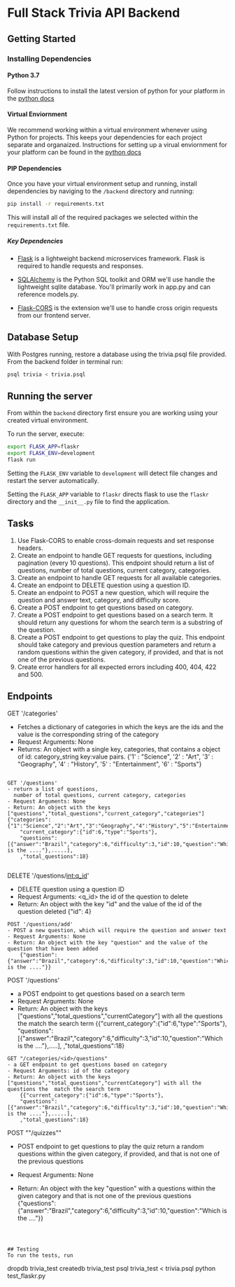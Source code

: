 # Full Stack Trivia API Backend

## Getting Started

### Installing Dependencies

#### Python 3.7

Follow instructions to install the latest version of python for your platform in the [python docs](https://docs.python.org/3/using/unix.html#getting-and-installing-the-latest-version-of-python)

#### Virtual Enviornment

We recommend working within a virtual environment whenever using Python for projects. This keeps your dependencies for each project separate and organaized. Instructions for setting up a virual enviornment for your platform can be found in the [python docs](https://packaging.python.org/guides/installing-using-pip-and-virtual-environments/)

#### PIP Dependencies

Once you have your virtual environment setup and running, install dependencies by naviging to the `/backend` directory and running:

```bash
pip install -r requirements.txt
```

This will install all of the required packages we selected within the `requirements.txt` file.

##### Key Dependencies

- [Flask](http://flask.pocoo.org/)  is a lightweight backend microservices framework. Flask is required to handle requests and responses.

- [SQLAlchemy](https://www.sqlalchemy.org/) is the Python SQL toolkit and ORM we'll use handle the lightweight sqlite database. You'll primarily work in app.py and can reference models.py. 

- [Flask-CORS](https://flask-cors.readthedocs.io/en/latest/#) is the extension we'll use to handle cross origin requests from our frontend server. 

## Database Setup
With Postgres running, restore a database using the trivia.psql file provided. From the backend folder in terminal run:
```bash
psql trivia < trivia.psql
```

## Running the server

From within the `backend` directory first ensure you are working using your created virtual environment.

To run the server, execute:

```bash
export FLASK_APP=flaskr
export FLASK_ENV=development
flask run
```

Setting the `FLASK_ENV` variable to `development` will detect file changes and restart the server automatically.

Setting the `FLASK_APP` variable to `flaskr` directs flask to use the `flaskr` directory and the `__init__.py` file to find the application. 

## Tasks

1. Use Flask-CORS to enable cross-domain requests and set response headers. 
2. Create an endpoint to handle GET requests for questions, including pagination (every 10 questions). This endpoint should return a list of questions, number of total questions, current category, categories. 
3. Create an endpoint to handle GET requests for all available categories. 
4. Create an endpoint to DELETE question using a question ID. 
5. Create an endpoint to POST a new question, which will require the question and answer text, category, and difficulty score. 
6. Create a POST endpoint to get questions based on category. 
7. Create a POST endpoint to get questions based on a search term. It should return any questions for whom the search term is a substring of the question. 
8. Create a POST endpoint to get questions to play the quiz. This endpoint should take category and previous question parameters and return a random questions within the given category, if provided, and that is not one of the previous questions. 
9. Create error handlers for all expected errors including 400, 404, 422 and 500. 



## Endpoints

GET '/categories'
- Fetches a dictionary of categories in which the keys are the ids and the value is the corresponding string of the category
- Request Arguments: None
- Returns: An object with a single key, categories, that contains a object of id: category_string key:value pairs. 
{'1' : "Science",
'2' : "Art",
'3' : "Geography",
'4' : "History",
'5' : "Entertainment",
'6' : "Sports"}

```

GET '/questions'
- return a list of questions, 
  number of total questions, current category, categories
- Request Arguments: None
- Return: An object with the keys ["questions","total_questions","current_category","categories"]
{"categories":{"1":"Science","2":"Art","3":"Geography","4":"History","5":"Entertainment","6":"Sports"},
    "current_category":{"id":6,"type":"Sports"},
    "questions":[{"answer":"Brazil","category":6,"difficulty":3,"id":10,"question":"Which is the ...."},.....],
    ,"total_questions":18}
    
```

DELETE '/questions/<int:q_id>'
- DELETE question using a question ID
- Request Arguments: <q_id> the id of the question to delete
- Return: An object with the key "id" and the value of the id of the question deleted
    {"id": 4}
```
POST '/questions/add'
- POST a new question, which will require the question and answer text
- Request Arguments: None
- Return: An object with the key "question" and the value of the question that have been added
    {"question": {"answer":"Brazil","category":6,"difficulty":3,"id":10,"question":"Which is the ...."}}
```   
  
POST '/questions'
- a POST endpoint to get questions based on a search term
- Request Arguments: None
- Return: An object with the keys ["questions","total_questions","currentCategory"] with all the questions the  match the search term
    {{"current_category":{"id":6,"type":"Sports"},
    "questions":[{"answer":"Brazil","category":6,"difficulty":3,"id":10,"question":"Which is the ...."},.....],
    ,"total_questions":18}
``` 
GET "/categories/<id>/questions"
- a GET endpoint to get questions based on category
- Request Arguments: id of the category 
- Return: An object with the keys ["questions","total_questions","currentCategory"] with all the questions the  match the search term
    {{"current_category":{"id":6,"type":"Sports"},
    "questions":[{"answer":"Brazil","category":6,"difficulty":3,"id":10,"question":"Which is the ...."},.....],
    ,"total_questions":18}
``` 
POST ""/quizzes""
-  POST endpoint to get questions to play the quiz 
        return a random questions within the given category, 
  if provided, and that is not one of the previous questions

- Request Arguments: None
- Return: An object with the key "question" with a questions within the given category and that is not one of the previous questions
    {"questions": {"answer":"Brazil","category":6,"difficulty":3,"id":10,"question":"Which is the ...."}}
``` 


  
## Testing
To run the tests, run
```
dropdb trivia_test
createdb trivia_test
psql trivia_test < trivia.psql
python test_flaskr.py
```